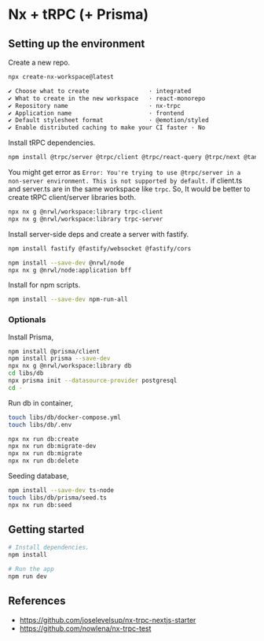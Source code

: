 # Nx + tRPC (+ Prisma)

## Setting up the environment

Create a new repo.

```sh
npx create-nx-workspace@latest

✔ Choose what to create                 · integrated
✔ What to create in the new workspace   · react-monorepo
✔ Repository name                       · nx-trpc
✔ Application name                      · frontend
✔ Default stylesheet format             · @emotion/styled
✔ Enable distributed caching to make your CI faster · No
```

Install tRPC dependencies.

```sh
npm install @trpc/server @trpc/client @trpc/react-query @trpc/next @tanstack/react-query zod
```

You might get error as `Error: You're trying to use @trpc/server in a non-server environment. This is not supported by default.` if client.ts and server.ts are in the same workspace like `trpc`.
So, It would be better to create tRPC client/server libraries both.

```sh
npx nx g @nrwl/workspace:library trpc-client
npx nx g @nrwl/workspace:library trpc-server
```

Install server-side deps and create a server with fastify.

```sh
npm install fastify @fastify/websocket @fastify/cors

npm install --save-dev @nrwl/node
npx nx g @nrwl/node:application bff
```

Install for npm scripts.

```sh
npm install --save-dev npm-run-all
```

### Optionals

Install Prisma,

```sh
npm install @prisma/client
npm install prisma --save-dev
npx nx g @nrwl/workspace:library db
cd libs/db
npx prisma init --datasource-provider postgresql
cd -
```

Run db in container,

```sh
touch libs/db/docker-compose.yml
touch libs/db/.env

npx nx run db:create
npx nx run db:migrate-dev
npx nx run db:migrate
npx nx run db:delete
```

Seeding database,

```sh
npm install --save-dev ts-node
touch libs/db/prisma/seed.ts
npx nx run db:seed
```

## Getting started

```sh
# Install dependencies.
npm install

# Run the app
npm run dev
```

## References

- https://github.com/joselevelsup/nx-trpc-nextjs-starter
- https://github.com/nowlena/nx-trpc-test
